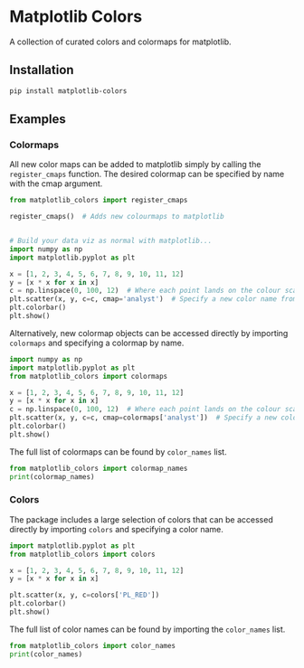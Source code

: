 # Matplotlib Colors

A collection of curated colors and colormaps for matplotlib.

## Installation

```bash
pip install matplotlib-colors
```

## Examples

### Colormaps

All new color maps can be added to matplotlib simply by calling the `register_cmaps` function. The desired colormap can be specified by name with the cmap argument.

```py
from matplotlib_colors import register_cmaps

register_cmaps()  # Adds new colourmaps to matplotlib


# Build your data viz as normal with matplotlib...
import numpy as np
import matplotlib.pyplot as plt

x = [1, 2, 3, 4, 5, 6, 7, 8, 9, 10, 11, 12]
y = [x * x for x in x]
c = np.linspace(0, 100, 12)  # Where each point lands on the colour scale
plt.scatter(x, y, c=c, cmap='analyst')  # Specify a new color name from matplotlib_colors
plt.colorbar()
plt.show()
```

Alternatively, new colormap objects can be accessed directly by importing `colormaps` and specifying a colormap by name.

```py
import numpy as np
import matplotlib.pyplot as plt
from matplotlib_colors import colormaps

x = [1, 2, 3, 4, 5, 6, 7, 8, 9, 10, 11, 12]
y = [x * x for x in x]
c = np.linspace(0, 100, 12)  # Where each point lands on the colour scale
plt.scatter(x, y, c=c, cmap=colormaps['analyst'])  # Specify a new color name from matplotlib_colors
plt.colorbar()
plt.show()
```

The full list of colormaps can be found by `color_names` list.

```py
from matplotlib_colors import colormap_names
print(colormap_names)
```

### Colors

The package includes a large selection of colors that can be accessed directly by importing `colors` and specifying a color name.

```py
import matplotlib.pyplot as plt
from matplotlib_colors import colors

x = [1, 2, 3, 4, 5, 6, 7, 8, 9, 10, 11, 12]
y = [x * x for x in x]

plt.scatter(x, y, c=colors['PL_RED'])
plt.colorbar()
plt.show()
```

The full list of color names can be found by importing the `color_names` list.

```py
from matplotlib_colors import color_names
print(color_names)
```

